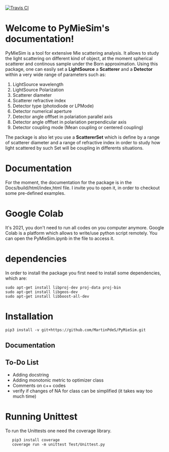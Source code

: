 [![Travis CI](https://img.shields.io/travis/com/numpy/numpy/master?label=Travis%20CI)](https://travis-ci.com/github/numpy/numpy)



Welcome to PyMieSim's documentation!
====================================

PyMieSim is a tool for extensive Mie scattering analysis. It allows to study the light scattering
on different kind of object, at the moment spherical scatterer and continous sample under the Born approximation.
Using this package, one can easily set a **LightSource** a **Scatterer** and a **Detector** within a very wide range of parameters such as:
<ol>
<li>LightSource wavelength</li>
<li>LightSource Polarization</li>
<li>Scatterer diameter</li>
<li>Scatterer refractive index</li>
<li>Detector type (photodiode or LPMode)</li>
<li>Detector numerical aperture</li>
<li>Detector angle offfset in polariation parallel axis</li>
<li>Detector angle offfset in polariation perpendicular axis</li>
<li>Detector coupling mode (Mean coupling or centered coupling)</li>
</ol>

 
The package is also let you use a **ScattererSet** which is define by a range of scatterer diameter and a range of refractive index
in order to study how light scattered by such Set will be coupling in differents situations.


Documentation
=============
For the moment, the documentation for the package is in the Docs/build/html/index,html file.
I invite you to open it, in order to checkout some pre-defined examples.


Google Colab
============
It's 2021, you don't need to run all codes on you computer anymore. Google Colab is a platform which allows to write/use python script remotely.
You can open the PyMieSim.ipynb in the file to access it.


dependencies
============
In order to install the package you first need to install some dependencies, which are:
```console
sudo apt-get install libproj-dev proj-data proj-bin  
sudo apt-get install libgeos-dev
sudo apt-get install libboost-all-dev
```

Installation
============
```console
pip3 install -v git+https://github.com/MartinPdeS/PyMieSim.git
```

## Documentation

To-Do List
----------

- Adding docstring
- Adding monotonic metric to optimizer class
- Comments on c++ codes
- verify if changes of NA for <LPmode> class can be simplified (it takes way too much time)



Running Unittest
================

To run the Unittests one need the coverage library.

```console
   pip3 install coverage
   coverage run -m unittest Test/Unittest.py
```
